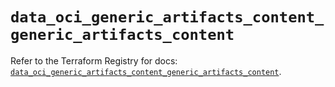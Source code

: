 # `data_oci_generic_artifacts_content_generic_artifacts_content`

Refer to the Terraform Registry for docs: [`data_oci_generic_artifacts_content_generic_artifacts_content`](https://registry.terraform.io/providers/hashicorp/oci/7.19.0/docs/data-sources/generic_artifacts_content_generic_artifacts_content).
